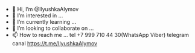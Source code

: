 - 👋 Hi, I’m @IlyushkaAlymov
- 👀 I’m interested in ...
- 🌱 I’m currently learning ...
- 💞️ I’m looking to collaborate on ...
- 📫 How to reach me ... tel +7 999 710 44 30(WhatsApp  Viber)  telegram canal https://t.me/IlyushkaAlymov

<!---
IlyushkaAlymov/IlyushkaAlymov is a ✨ special ✨ repository because its `README.md` (this file) appears on your GitHub profile.
You can click the Preview link to take a look at your changes.
--->
